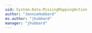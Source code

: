 ```yaml
---
uid: System.Data.MissingMappingAction
author: "JennieHubbard"
ms.author: "jhubbard"
manager: "jhubbard"
---
```

